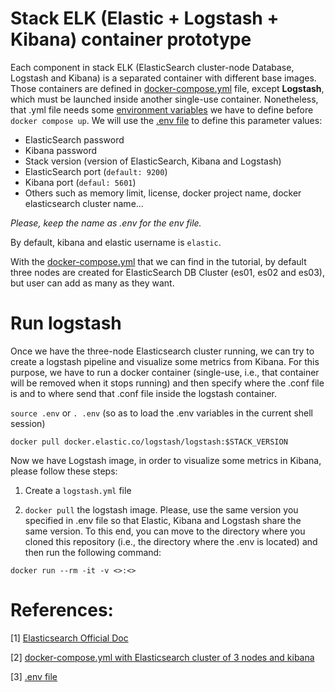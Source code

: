 # Stack ELK (Elastic + Logstash + Kibana) container prototype

Each component in stack ELK (ElasticSearch cluster-node Database, Logstash and Kibana) is a separated container with different base images. Those containers are defined in [docker-compose.yml](https://github.com/elastic/elasticsearch/blob/8.11/docs/reference/setup/install/docker/docker-compose.yml) file, except **Logstash**, which must be launched inside another single-use container. Nonetheless, that .yml file needs some [environment variables](https://www.elastic.co/guide/en/elasticsearch/reference/current/docker.html) we have to define before ```docker compose up```. We will use the [.env file](https://github.com/elastic/elasticsearch/blob/8.11/docs/reference/setup/install/docker/.env) to define this parameter values:

- ElasticSearch password
- Kibana password
- Stack version (version of ElasticSearch, Kibana and Logstash)
- ElasticSearch port (```default: 9200```)
- Kibana port (```defaul: 5601```)
- Others such as memory limit, license, docker project name, docker elasticsearch cluster name...

*Please, keep the name as .env for the env file.*

By default, kibana and elastic username is ```elastic```.

With the [docker-compose.yml](https://github.com/elastic/elasticsearch/blob/8.11/docs/reference/setup/install/docker/docker-compose.yml) that we can find in the tutorial, by default three nodes are created for ElasticSearch DB Cluster (es01, es02 and es03), but user can add as many as they want.

# Run logstash

Once we have the three-node Elasticsearch cluster running, we can try to create a logstash pipeline and visualize some metrics from Kibana. For this purpose, we have to run a docker container (single-use, i.e., that container will be removed when it stops running) and then specify where the .conf file is and to where send that .conf file inside the logstash container.

```source .env``` or ```. .env``` (so as to load the .env variables in the current shell session)

```docker pull docker.elastic.co/logstash/logstash:$STACK_VERSION```

Now we have Logstash image, in order to visualize some metrics in Kibana, please follow these steps:

1. Create a ```logstash.yml``` file 

1. ```docker pull``` the logstash image. Please, use the same version you specified in .env file so that Elastic, Kibana and Logstash share the same version. To this end, you can move to the directory where you cloned this repository (i.e., the directory where the .env is located) and then run the following command:

```docker run --rm -it -v <>:<>```

# References:

[1] [Elasticsearch Official Doc](https://www.elastic.co/guide/en/elasticsearch/reference)

[2] [docker-compose.yml with Elasticsearch cluster of 3 nodes and kibana](https://github.com/elastic/elasticsearch/blob/8.11/docs/reference/setup/install/docker/docker-compose.yml)

[3] [.env file](https://github.com/elastic/elasticsearch/blob/8.11/docs/reference/setup/install/docker/.env)
